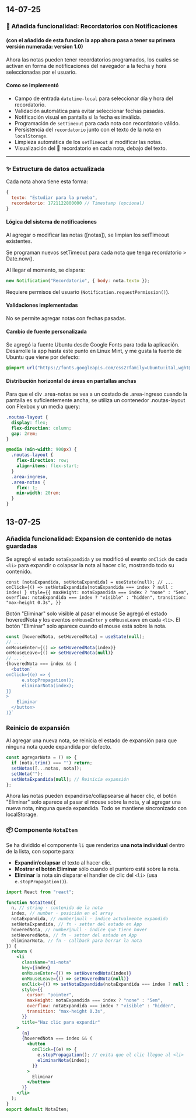 ## 14-07-25

### 🔔 Añadida funcionalidad: Recordatorios con Notificaciones

#### (con el añadido de esta funcion la app ahora pasa a tener su primera versión numerada: version 1.0)

Ahora las notas pueden tener recordatorios programados, los cuales se activan en forma de notificaciones del navegador a la fecha y hora seleccionadas por el usuario.

#### Como se implementó

- Campo de entrada `datetime-local` para seleccionar día y hora del recordatorio.
- Validación automática para evitar seleccionar fechas pasadas.
- Notificación visual en pantalla si la fecha es inválida.
- Programación de `setTimeout` para cada nota con recordatorio válido.
- Persistencia del `recordatorio` junto con el texto de la nota en `localStorage`.
- Limpieza automática de los `setTimeout` al modificar las notas.
- Visualización del 📅 recordatorio en cada nota, debajo del texto.

---

### ✨ Estructura de datos actualizada

Cada nota ahora tiene esta forma:

```js
{
  texto: "Estudiar para la prueba",
  recordatorio: 1721122800000 // Timestamp (opcional)
}
```

#### Lógica del sistema de notificaciones

Al agregar o modificar las notas ([notas]), se limpian los setTimeout existentes.

Se programan nuevos setTimeout para cada nota que tenga recordatorio > Date.now().

Al llegar el momento, se dispara:

```jsx
new Notification("Recordatorio", { body: nota.texto });
```

Requiere permisos del usuario (`Notification.requestPermission()`).

#### Validaciones implementadas

No se permite agregar notas con fechas pasadas.

#### Cambio de fuente personalizada

Se agregó la fuente Ubuntu desde Google Fonts para toda la aplicación.
Desarrolle la app hasta este punto en Linux
Mint, y me gusta la fuente de Ubuntu que viene por defecto:

```css
@import url("https://fonts.googleapis.com/css2?family=Ubuntu:ital,wght@0,300;0,400;0,500;0,700;1,300;1,400;1,500;1,700&display=swap");
```

#### Distribución horizontal de áreas en pantallas anchas

Para que el div .area-notas se vea a un costado de .area-ingreso cuando la pantalla es suficientemente ancha, se utiliza un contenedor .noutas-layout con Flexbox y un media query:

```css
.noutas-layout {
  display: flex;
  flex-direction: column;
  gap: 2rem;
}

@media (min-width: 900px) {
  .noutas-layout {
    flex-direction: row;
    align-items: flex-start;
  }
  .area-ingreso,
  .area-notas {
    flex: 1;
    min-width: 20rem;
  }
}
```

## 13-07-25

### Añadida funcionalidad: Expansion de contenido de notas guardadas

Se agregó el estado `notaExpandida` y se modificó el evento `onClick` de cada `<li>` para expandir o colapsar la nota al hacer clic, mostrando todo su contenido.

`const [notaExpandida, setNotaExpandida] = useState(null);
// ...
onClick={() =>
  setNotaExpandida(notaExpandida === index ? null : index)
}
style={{
  maxHeight: notaExpandida === index ? "none" : "5em",
  overflow: notaExpandida === index ? "visible" : "hidden",
  transition: "max-height 0.3s",
}}`

Botón "Eliminar" solo visible al pasar el mouse
Se agregó el estado hoveredNota y los eventos `onMouseEnter` y `onMouseLeave` en cada `<li>`. El botón "Eliminar" solo aparece cuando el mouse está sobre la nota.

```jsx
const [hoveredNota, setHoveredNota] = useState(null);
// ...
onMouseEnter={() => setHoveredNota(index)}
onMouseLeave={() => setHoveredNota(null)}
// ...`
{hoveredNota === index && (
  <button`
onClick={(e) => {
      e.stopPropagation();
      eliminarNota(index);
}}
>
    Eliminar
  </button>
)}`
```

### Reinicio de expansión

Al agregar una nueva nota, se reinicia el estado de expansión para que ninguna nota quede expandida por defecto.

```jsx
const agregarNota = () => {
  if (nota.trim() === "") return;
  setNotas([...notas, nota]);
  setNota("");
  setNotaExpandida(null); // Reinicia expansión
};
```

Ahora las notas pueden expandirse/collapsearse al hacer clic, el botón "Eliminar" solo aparece al pasar el mouse sobre la nota, y al agregar una nueva nota, ninguna queda expandida. Todo se mantiene sincronizado con localStorage.

### 📦 Componente `NotaItem`

Se ha dividido el componente `li` que renderiza **una nota individual** dentro de la lista, con soporte para:

- **Expandir/colapsar** el texto al hacer clic.
- **Mostrar el botón Eliminar** sólo cuando el puntero está sobre la nota.
- **Eliminar** la nota sin disparar el handler de clic del `<li>` (usa `e.stopPropagation()`).

```jsx
import React from "react";

function NotaItem({
  n, // string · contenido de la nota
  index, // number · posición en el array
  notaExpandida, // number|null · índice actualmente expandido
  setNotaExpandida, // fn · setter del estado en App
  hoveredNota, // number|null · índice que tiene hover
  setHoveredNota, // fn · setter del estado en App
  eliminarNota, // fn · callback para borrar la nota
}) {
  return (
    <li
      className="mi-nota"
      key={index}
      onMouseEnter={() => setHoveredNota(index)}
      onMouseLeave={() => setHoveredNota(null)}
      onClick={() => setNotaExpandida(notaExpandida === index ? null : index)}
      style={{
        cursor: "pointer",
        maxHeight: notaExpandida === index ? "none" : "5em",
        overflow: notaExpandida === index ? "visible" : "hidden",
        transition: "max-height 0.3s",
      }}
      title="Haz clic para expandir"
    >
      {n}
      {hoveredNota === index && (
        <button
          onClick={(e) => {
            e.stopPropagation(); // evita que el clic llegue al <li>
            eliminarNota(index);
          }}
        >
          Eliminar
        </button>
      )}
    </li>
  );
}
export default NotaItem;
```
